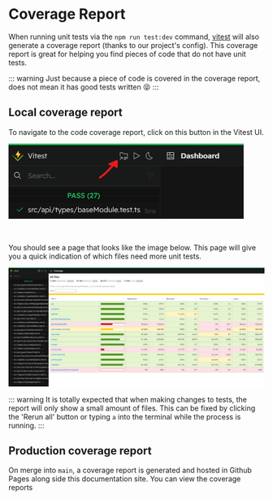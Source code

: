 <script setup>
import { data } from '../loadDocsUrl.data.ts'
</script>

# Coverage Report

When running unit tests via the `npm run test:dev` command, [vitest][vitest] will also generate a coverage report (thanks to our project's config). This coverage report is great for helping you find pieces of code that do not have unit tests. 

::: warning
Just because a piece of code is covered in the coverage report, does not mean it has good tests written 😝
:::

## Local coverage report

To navigate to the code coverage report, click on this button in the Vitest UI.

![vitest UI](/assets/img/docs/vitestUIGoToCoverageScreenshot.png)

<br />

You should see a page that looks like the image below. This page will give you a quick indication of which files need more unit tests.

![vitest UI](/assets/img/docs/vitestUICoverageScreenshot.png)

::: warning
It is totally expected that when making changes to tests, the report will only show a small amount of files. This can be fixed by clicking the 'Rerun all' button or typing `a` into the terminal while the process is running.
:::

## Production coverage report

On merge into `main`, a coverage report is generated and hosted in Github Pages along side this documentation site. You can view the coverage reports <!--@include: ../generated.md{1,1}-->

<!-- Links used in the page -->

[vitest]: https://vitest.dev

